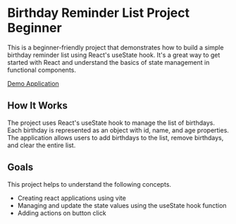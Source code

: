 # Birthday Reminder List Project Beginner

This is a beginner-friendly project that demonstrates how to build a simple birthday reminder list using React's useState hook. It's a great way to get started with React and understand the basics of state management in functional components.

<a href="https://birthday-reminder-usestate.netlify.app/">Demo Application</a>

## How It Works

The project uses React's useState hook to manage the list of birthdays. Each birthday is represented as an object with id, name, and age properties. The application allows users to add birthdays to the list, remove birthdays, and clear the entire list.

## Goals

This project helps to understand the following concepts.

- Creating react applications using vite
- Managing and update the state values using the useState hook function
- Adding actions on button click
